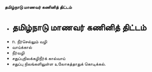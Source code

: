 **தமிழ்நாடு மாணவர் கணினித் திட்டம்**
- # தமிழ்நாடு மாணவர் கணினித் திட்டம்
- n. நீர்செல்லும் வழி
- வாய்க்கால்
- நீர்வழி
- சதுப்புநிலக்கழிநீர்க் கால்வாய்
- சதுப்பு நிலங்களிலுள்ள உலோகத்தாதுக் கொடிக்கல்.

